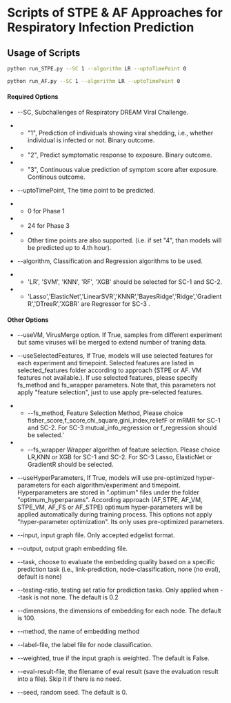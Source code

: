 # Scripts of STPE & AF Approaches for Respiratory Infection Prediction

## Usage of Scripts

```bash
python run_STPE.py --SC 1 --algorithm LR --uptoTimePoint 0
```

```bash
python run_AF.py --SC 1 --algorithm LR --uptoTimePoint 0
```

#### Required Options
- --SC, Subchallenges of Respiratory DREAM Viral Challenge. 
- - "1", Prediction of individuals showing viral shedding, i.e., whether individual is infected or not. Binary outcome.
- - "2", Predict symptomatic response to exposure. Binary outcome.
- - "3", Continuous value prediction of symptom score after exposure. Continous outcome.

- --uptoTimePoint, The time point to be predicted. 
- - 0 for Phase 1
- - 24 for Phase 3
- - Other time points are also supported. (i.e. if set "4", than models will be predicted up to 4.th hour).

- --algorithm, Classification and Regression algorithms to be used. 
- - 'LR', 'SVM', 'KNN', 'RF', 'XGB' should be selected for SC-1 and SC-2.
- - 'Lasso','ElasticNet','LinearSVR','KNNR','BayesRidge','Ridge','GradientR','DTreeR','XGBR' are Regressor for SC-3 . 

#### Other Options
- --useVM, VirusMerge option. If True, samples from different experiment but same viruses will be merged to extend number of traning data.
-  --useSelectedFeatures, If True, models will use selected features for each experiment and timepoint. Selected features are listed in selected_features folder according to approach (STPE or AF. VM features not available.). If use selected features, please specify fs_method and fs_wrapper parameters. Note that, this parameters not apply "feature selection", just to use apply pre-selected features.
- - --fs_method, Feature Selection Method,  Please choice fisher_score,f_score,chi_square,gini_index,reliefF or mRMR for SC-1 and SC-2. For SC-3 mutual_info_regression or f_regression should be selected.'
- - --fs_wrapper Wrapper algorithm of feature selection. Please choice LR,KNN or XGB for SC-1 and SC-2. For SC-3 Lasso, ElasticNet or GradientR should be selected.

- --useHyperParameters, If True, models will use pre-optimized hyper-parameters for each algorithm/experiment and timepoint. Hyperparameters are stored in ".optimum" files under the folder "optimum_hyperparams". According approach (AF,STPE, AF_VM, STPE_VM, AF_FS or AF_STPE) optimum hyper-parameters will be applied automatically during training process. This options not apply "hyper-parameter optimization". Its only uses pre-optimized parameters.


- --input, input graph file. Only accepted edgelist format. 
- --output, output graph embedding file. 
- --task, choose to evaluate the embedding quality based on a specific prediction task (i.e., link-prediction, node-classification, none (no eval), default is none) 
- --testing-ratio, testing set ratio for prediction tasks. Only applied when --task is not none. The default is 0.2 
- --dimensions, the dimensions of embedding for each node. The default is 100. 
- --method, the name of embedding method 
- --label-file, the label file for node classification.  
- --weighted, true if the input graph is weighted. The default is False.
- --eval-result-file, the filename of eval result (save the evaluation result into a file). Skip it if there is no need.
- --seed, random seed. The default is 0. 


